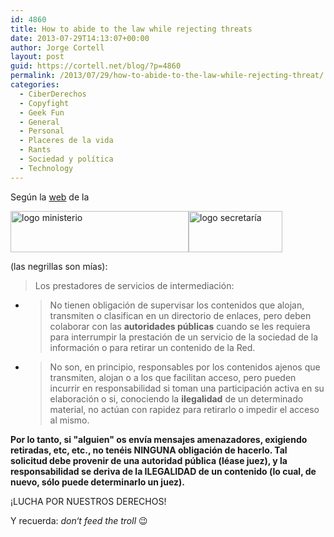 ```yaml
---
id: 4860
title: How to abide to the law while rejecting threats
date: 2013-07-29T14:13:07+00:00
author: Jorge Cortell
layout: post
guid: https://cortell.net/blog/?p=4860
permalink: /2013/07/29/how-to-abide-to-the-law-while-rejecting-threat/
categories:
  - CiberDerechos
  - Copyfight
  - Geek Fun
  - General
  - Personal
  - Placeres de la vida
  - Rants
  - Sociedad y polí­tica
  - Technology
---
```

Según la <a title="https://www.minetur.gob.es/telecomunicaciones/lssi/faqs/paginas/faq_obligaciones.aspx" href="https://www.minetur.gob.es/telecomunicaciones/lssi/faqs/paginas/faq_obligaciones.aspx" target="_blank">web</a> de la

<a title="https://www.minetur.gob.es/telecomunicaciones/lssi/faqs/paginas/faq_obligaciones.aspx" href="https://www.minetur.gob.es/telecomunicaciones/lssi/faqs/paginas/faq_obligaciones.aspx" target="_blank"><img alt="logo ministerio" src="https://www.minetur.gob.es/SiteCollectionImages/images/logo-ministerio.png" width="285" height="66" /><img alt="logo secretaría" src="https://www.minetur.gob.es/SiteCollectionImages/plantilla/secretaria_teleco_SDLI.gif" width="150" height="66" /></a>

(las negrillas son mías):

> Los prestadores de servicios de intermediación:

  * > No tienen obligación de supervisar los contenidos que alojan, transmiten o clasifican en un directorio de enlaces, pero deben colaborar con las **autoridades públicas** cuando se les requiera para interrumpir la prestación de un servicio de la sociedad de la información o para retirar un contenido de la Red.

  * > No son, en principio, responsables por los contenidos ajenos que transmiten, alojan o a los que facilitan acceso, pero pueden incurrir en responsabilidad si toman una participación activa en su elaboración o si, conociendo la **ilegalidad** de un determinado material, no actúan con rapidez para retirarlo o impedir el acceso al mismo.

**Por lo tanto, si "alguien" os envía mensajes amenazadores, exigiendo retiradas, etc, etc., no tenéis NINGUNA obligación de hacerlo. Tal solicitud debe provenir de una autoridad pública (léase juez), y la responsabilidad se deriva de la ILEGALIDAD de un contenido (lo cual, de nuevo, sólo puede determinarlo un juez).**

¡LUCHA POR NUESTROS DERECHOS!

Y recuerda: _don‘t feed the troll_ 😉